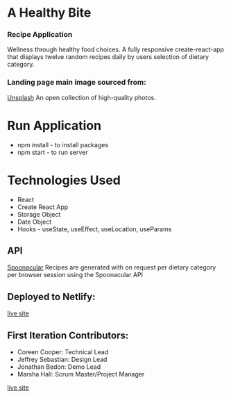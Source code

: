 # A Healthy Bite 
### Recipe Application
 Wellness through healthy food choices.
 A fully responsive create-react-app that displays twelve random recipes daily by users selection of dietary category.

### Landing page main image sourced from:
[Unsplash](https://unsplash.com/photos/qo0qBl6T7R8?utm_source=unsplash&utm_medium=referral&utm_content=creditShareLink)
An open collection of high-quality photos.

# Run Application
- npm install - to install packages
- npm start - to run server

# Technologies Used
- React
- Create React App
- Storage Object
- Date Object
- Hooks - useState, useEffect, useLocation, useParams
 
## API
[Spoonacular](https://spoonacular.com/food-api)
Recipes are generated with on request per dietary category per browser session using the Spoonacular API 

## Deployed to Netlify:
[live site](https://ahealthybite.netlify.app/)

## First Iteration Contributors:
- Coreen Cooper: Technical Lead
- Jeffrey Sebastian: Design Lead
- Jonathan Bedon: Demo Lead
- Marsha Hall: Scrum Master/Project Manager

[live site](https://a-healthy-bite.netlify.app/)
